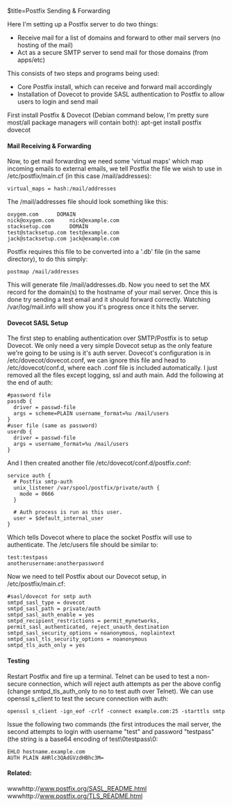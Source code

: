 $title=Postfix Sending & Forwarding

Here I'm setting up a Postfix server to do two things:

+ Receive mail for a list of domains and forward to other mail servers (no hosting of the mail)
+ Act as a secure SMTP server to send mail for those domains (from apps/etc)

This consists of two steps and programs being used:

+ Core Postfix install, which can receive and forward mail accordingly
+ Installation of Dovecot to provide SASL authentication to Postfix to allow users to login and send mail


First install Postfix & Dovecot (Debian command below, I'm pretty sure most/all package managers will contain both):
    apt-get install postfix dovecot


#### Mail Receiving & Forwarding

Now, to get mail forwarding we need some 'virtual maps' which map incoming emails to external emails, we tell Postfix the file we wish to use in /etc/postfix/main.cf (in this case /mail/addresses):

    virtual_maps = hash:/mail/addresses

The /mail/addresses file should look something like this:

    oxygem.com      DOMAIN
    nick@oxygem.com     nick@example.com
    stacksetup.com      DOMAIN
    test@stacksetup.com test@example.com
    jack@stacksetup.com jack@example.com

Postfix requires this file to be converted into a '.db' file (in the same directory), to do this simply:

    postmap /mail/addresses

This will generate file /mail/addresses.db. Now you need to set the MX record for the domain(s) to the hostname of your mail server. Once this is done try sending a test email and it should forward correctly. Watching /var/log/mail.info will show you it's progress once it hits the server.


#### Dovecot SASL Setup
The first step to enabling authentication over SMTP/Postfix is to setup Dovecot. We only need a very simple Dovecot setup as the only feature we're going to be using is it's auth server. Dovecot's configuration is in /etc/dovecot/dovecot.conf, we can ignore this file and head to /etc/dovecot/conf.d, where each .conf file is included automatically. I just removed all the files except logging, ssl and auth main. Add the following at the end of auth:

    #password file
    passdb {
      driver = passwd-file
      args = scheme=PLAIN username_format=%u /mail/users
    }
    #user file (same as password)
    userdb {
      driver = passwd-file
      args = username_format=%u /mail/users
    }

And I then created another file /etc/dovecot/conf.d/postfix.conf:

    service auth {
      # Postfix smtp-auth
      unix_listener /var/spool/postfix/private/auth {
        mode = 0666
      }

      # Auth process is run as this user.
      user = $default_internal_user
    }

Which tells Dovecot where to place the socket Postfix will use to authenticate. The /etc/users file should be similar to:

    test:testpass
    anotherusername:anotherpassword

Now we need to tell Postfix about our Dovecot setup, in /etc/postfix/main.cf:

    #sasl/dovecot for smtp auth
    smtpd_sasl_type = dovecot
    smtpd_sasl_path = private/auth
    smtpd_sasl_auth_enable = yes
    smtpd_recipient_restrictions = permit_mynetworks, permit_sasl_authenticated, reject_unauth_destination
    smtpd_sasl_security_options = noanonymous, noplaintext
    smtpd_sasl_tls_security_options = noanonymous
    smtpd_tls_auth_only = yes


#### Testing
Restart Postfix and fire up a terminal. Telnet can be used to test a non-secure connection, which will reject auth attempts as per the above config (change smtpd_tls_auth_only to no to test auth over Telnet). We can use openssl s_client to test the secure connection with auth:

    openssl s_client -ign_eof -crlf -connect example.com:25 -starttls smtp

Issue the following two commands (the first introduces the mail server, the second attempts to login with username "test" and password "testpass" (the string is a base64 encoding of test\0testpass\0:

    EHLO hostname.example.com
    AUTH PLAIN AHRlc3QAdGVzdHBhc3M=


#### Related:
wwwhttp://www.postfix.org/SASL_README.html
wwwhttp://www.postfix.org/TLS_README.html